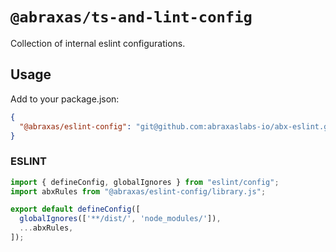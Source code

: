 # `@abraxas/ts-and-lint-config`

Collection of internal eslint configurations.


## Usage

Add to your package.json:

```json
{
  "@abraxas/eslint-config": "git@github.com:abraxaslabs-io/abx-eslint.git#v1.0.4",
}
```

### ESLINT

```ts
import { defineConfig, globalIgnores } from "eslint/config";
import abxRules from "@abraxas/eslint-config/library.js";

export default defineConfig([
  globalIgnores(['**/dist/', 'node_modules/']),
  ...abxRules,
]);
```